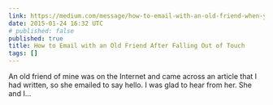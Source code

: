```yaml
---
link: https://medium.com/message/how-to-email-with-an-old-friend-when-you-probably-wont-rekindle-the-friendship-f3b734d3698c
date: 2015-01-24 16:32 UTC
# published: false
published: true
title: How to Email with an Old Friend After Falling Out of Touch
tags: []
---
```


An old friend of mine was on the Internet and came across an article that I had written, so she emailed to say hello. I was glad to hear from her. She and I…

